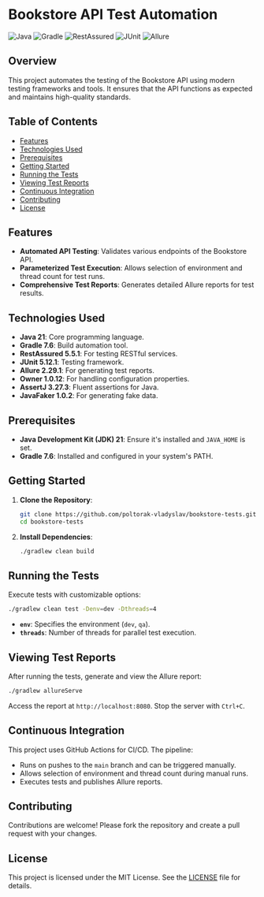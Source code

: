 # Bookstore API Test Automation

![Java](https://img.shields.io/badge/Java-21-blue)
![Gradle](https://img.shields.io/badge/Gradle-7.6-green)
![RestAssured](https://img.shields.io/badge/RestAssured-5.5.1-yellow)
![JUnit](https://img.shields.io/badge/JUnit-5.12.1-orange)
![Allure](https://img.shields.io/badge/Allure-2.29.1-purple)

## Overview

This project automates the testing of the Bookstore API using modern testing frameworks and tools. It ensures that the API functions as expected and maintains high-quality standards.

## Table of Contents

- [Features](#features)
- [Technologies Used](#technologies-used)
- [Prerequisites](#prerequisites)
- [Getting Started](#getting-started)
- [Running the Tests](#running-the-tests)
- [Viewing Test Reports](#viewing-test-reports)
- [Continuous Integration](#continuous-integration)
- [Contributing](#contributing)
- [License](#license)

## Features

- **Automated API Testing**: Validates various endpoints of the Bookstore API.
- **Parameterized Test Execution**: Allows selection of environment and thread count for test runs.
- **Comprehensive Test Reports**: Generates detailed Allure reports for test results.

## Technologies Used

- **Java 21**: Core programming language.
- **Gradle 7.6**: Build automation tool.
- **RestAssured 5.5.1**: For testing RESTful services.
- **JUnit 5.12.1**: Testing framework.
- **Allure 2.29.1**: For generating test reports.
- **Owner 1.0.12**: For handling configuration properties.
- **AssertJ 3.27.3**: Fluent assertions for Java.
- **JavaFaker 1.0.2**: For generating fake data.

## Prerequisites

- **Java Development Kit (JDK) 21**: Ensure it's installed and `JAVA_HOME` is set.
- **Gradle 7.6**: Installed and configured in your system's PATH.

## Getting Started

1. **Clone the Repository**:
   ```bash
   git clone https://github.com/poltorak-vladyslav/bookstore-tests.git
   cd bookstore-tests
   ```

2. **Install Dependencies**:
   ```bash
   ./gradlew clean build
   ```

## Running the Tests

Execute tests with customizable options:

```bash
./gradlew clean test -Denv=dev -Dthreads=4
```

- **`env`**: Specifies the environment (`dev`, `qa`).
- **`threads`**: Number of threads for parallel test execution.

## Viewing Test Reports

After running the tests, generate and view the Allure report:

```bash
./gradlew allureServe
```

Access the report at `http://localhost:8080`. Stop the server with `Ctrl+C`.

## Continuous Integration

This project uses GitHub Actions for CI/CD. The pipeline:

- Runs on pushes to the `main` branch and can be triggered manually.
- Allows selection of environment and thread count during manual runs.
- Executes tests and publishes Allure reports.

## Contributing

Contributions are welcome! Please fork the repository and create a pull request with your changes.

## License

This project is licensed under the MIT License. See the [LICENSE](LICENSE) file for details.